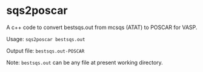 sqs2poscar
==========

A c++ code to convert bestsqs.out from mcsqs (ATAT) to POSCAR for VASP.

Usage: `sqs2poscar bestsqs.out`
  
Output file: `bestsqs.out-POSCAR`

Note: `bestsqs.out` can be any file at present working directory.

